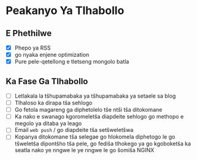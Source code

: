 # Peakanyo Ya Tlhabollo

## E Phethilwe

- [x] Phepo ya RSS
- [x] go nyaka enjene optimization
- [x] Pure pele-qetellong e tletseng mongolo batla

## Ka Fase Ga Tlhabollo

- [ ] Letlakala la tšhupamabaka ya tšhupamabaka ya setaele sa blog
- [ ] Tlhaloso ka dirapa tša sehlogo
- [ ] Go fetola magareng ga diphetolelo tše ntši tša ditokomane
- [ ] Ka nako e swanago kgoromeletša diapdeite sehlogo go methopo e megolo ya ditaba ya leago
- [ ] Email `web push` / go diapdeite tša setšweletšwa
- [ ] Kopanya ditokomane tša selegae go hlokomela diphetogo le go tšweletša dipontšho tša pele, go fediša tlhokego ya go kgoboketša ka seatla nako ye nngwe le ye nngwe le go šomiša NGINX